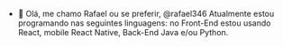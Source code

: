 - 👋 Olá, me chamo Rafael ou se preferir, @rafael346
Atualmente estou programando nas seguintes linguagens:
no Front-End estou usando React,
mobile React Native,
Back-End Java e/ou Python.

